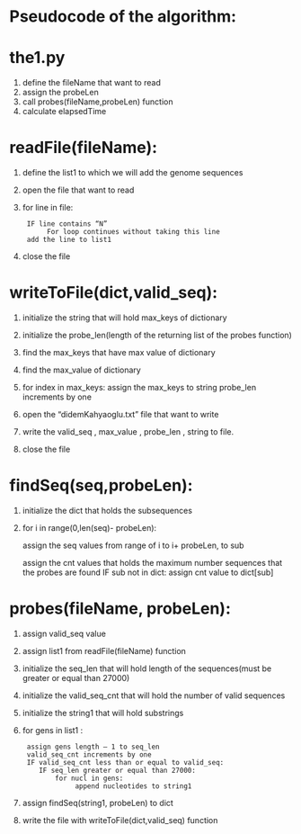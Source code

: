 # Pseudocode of the algorithm:
  
  # the1.py
1. define the fileName that want to read
2. assign the probeLen
3. call probes(fileName,probeLen) function
4. calculate elapsedTime

# readFile(fileName):
1. define the list1 to which we will add the genome sequences
2. open the file that want to read
3. for line in file:
        
        IF line contains “N”
             For loop continues without taking this line
        add the line to list1
4. close the file

# writeToFile(dict,valid_seq):
1. initialize the string that will hold max_keys of dictionary
2. initialize the probe_len(length of the returning list of the probes function)
3. find the max_keys that have max value of dictionary
4. find the max_value of dictionary
5. for index in max_keys:
      assign the max_keys to string
      probe_len increments by one
      
6. open the “didemKahyaoglu.txt” file that want to write
7. write the valid_seq , max_value , probe_len , string to file.
8. close the file 

# findSeq(seq,probeLen):
1. initialize the dict that holds the subsequences
2. for i in range(0,len(seq)- probeLen):
    
    assign the seq values from range of i to i+ probeLen, to sub
    
    assign the cnt values that holds the maximum number sequences that the probes are found
 IF sub not in dict:
 assign cnt value to dict[sub]
 
# probes(fileName, probeLen):
1. assign valid_seq value
2. assign list1 from readFile(fileName) function
3. initialize the seq_len that will hold length of the sequences(must be greater or equal
than 27000)
4. initialize the valid_seq_cnt that will hold the number of valid sequences
5. initialize the string1 that will hold substrings
6. for gens in list1 :
        
        assign gens length – 1 to seq_len
        valid_seq_cnt increments by one
        IF valid_seq_cnt less than or equal to valid_seq:
           IF seq_len greater or equal than 27000:
               for nucl in gens:
                    append nucleotides to string1
7. assign findSeq(string1, probeLen) to dict
8. write the file with writeToFile(dict,valid_seq) function
